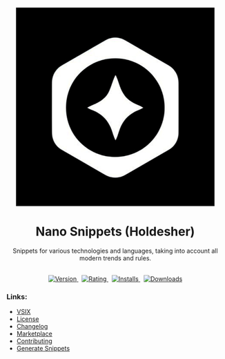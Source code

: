 <div align="center">

![Logo](assets/img/docs.png)

</div>

<div align="center">
    <h1>Nano Snippets (Holdesher)</h1>
    <p>
        Snippets for various technologies and languages, taking into account all modern trends and rules.
    </p>
</div>

<br />

<div align="center">
    <a href="https://marketplace.visualstudio.com/items?itemName=kah3vich. nanosnippets">
        <img src="https://vsmarketplacebadges.dev/version-short/kah3vich. nanosnippets.png?style=for-the-badge&colorA=000000&colorB=FFFFFF&label=VERSION" alt="Version">
    </a>&nbsp;
    <a href="https://marketplace.visualstudio.com/items?itemName=kah3vich. nanosnippets">
        <img src="https://vsmarketplacebadges.dev/rating-short/kah3vich. nanosnippets.png?style=for-the-badge&colorA=000000&colorB=FFFFFF&label=Rating" alt="Rating">
    </a>&nbsp;
    <a href="https://marketplace.visualstudio.com/items?itemName=kah3vich. nanosnippets">
        <img src="https://vsmarketplacebadges.dev/installs-short/kah3vich. nanosnippets.png?style=for-the-badge&colorA=000000&colorB=FFFFFF&label=Installs" alt="Installs">
    </a>&nbsp;
    <a href="https://marketplace.visualstudio.com/items?itemName=kah3vich. nanosnippets">
        <img src="https://vsmarketplacebadges.dev/downloads-short/kah3vich. nanosnippets.png?style=for-the-badge&colorA=000000&colorB=FFFFFF&label=Downloads" alt="Downloads">
    </a>
</div>

### Links:

- [VSIX](https://filext.com)
- [License](./LICENSE)
- [Changelog](./CHANGELOG.md)
- [Marketplace](https://marketplace.visualstudio.com/items?itemName=kah3vich.nanosnippets)
- [Contributing](./.github/CONTRIBUTING.md)
- [Generate Snippets](https://snippet-generator.app)
